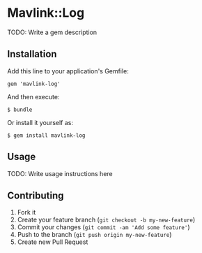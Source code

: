 # Mavlink::Log

TODO: Write a gem description

## Installation

Add this line to your application's Gemfile:

    gem 'mavlink-log'

And then execute:

    $ bundle

Or install it yourself as:

    $ gem install mavlink-log

## Usage

TODO: Write usage instructions here

## Contributing

1. Fork it
2. Create your feature branch (`git checkout -b my-new-feature`)
3. Commit your changes (`git commit -am 'Add some feature'`)
4. Push to the branch (`git push origin my-new-feature`)
5. Create new Pull Request
